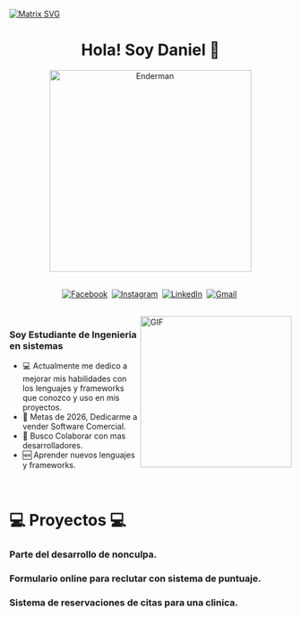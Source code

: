   [![Matrix SVG](https://raw.githubusercontent.com/rodrigograca31/rodrigograca31/master/matrix.svg)](https://www.youtube.com/watch?v=SDkAGkd4NLc) 
<p>
  <h1 align="center"><b>Hola! Soy Daniel 👋</b></h1>
</p>

<p align="center">
    <img align="center" alt="Enderman" height="360px" src="https://i.pinimg.com/736x/64/fe/a1/64fea1c003a27bde3427c8dd86136af8.jpg" />
</p>

<p align="center">
<br>
<a href="https://www.facebook.com/smarty.saisumanth"><img src="https://img.shields.io/badge/facebook-%231877F2.svg?&style=for-the-badge&logo=facebook&logoColor=white" alt="Facebook" /></a>&nbsp;
<a href="https://instagram.com/the.cs.geek?igshid=1mamru7aa53b2"><img src="https://img.shields.io/badge/instagram-%23E4405F.svg?&style=for-the-badge&logo=instagram&logoColor=white" alt="Instagram" /></a>&nbsp;
<a href="https://www.linkedin.com/in/tv-sai-sumanth-3b7811141/"><img src="https://img.shields.io/badge/linkedin-%230077B5.svg?&style=for-the-badge&logo=linkedin&logoColor=white" alt="LinkedIn" /></a>&nbsp;
<a href="mailto:tallurisaisumanth77@gmail.com?subject=Hola%20Sumanth"><img src="https://img.shields.io/badge/gmail-%23D14836.svg?&style=for-the-badge&logo=gmail&logoColor=white" alt="Gmail"/></a>&nbsp;
<!--<a href="https://kkvanonymous.github.io/"><img alt="Website" src="https://img.shields.io/website?style=for-the-badge&up_message=portfolio&url=https%3A%2F%2Fkkvanonymous.github.io%2F"></a>-->
</p>

<br>

<img align="right" height="270px" alt="GIF" src="https://i.pinimg.com/originals/e4/26/70/e426702edf874b181aced1e2fa5c6cde.gif" />

### Soy Estudiante de Ingenieria en sistemas
- 💻 Actualmente me dedico a mejorar mis habilidades con los lenguajes y frameworks que conozco y uso en mis proyectos.
- 📝 Metas de 2026, Dedicarme a vender Software Comercial.
- 👥 Busco Colaborar con mas desarrolladores.
- 🆕 Aprender nuevos lenguajes y frameworks.

<br>

# 💻 Proyectos 💻
### Parte del desarrollo de nonculpa.
### Formulario online para reclutar con sistema de puntuaje.
### Sistema de reservaciones de citas para una clinica.




